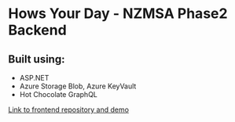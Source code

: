 # Hows Your Day - NZMSA Phase2 Backend 

## Built using:
- ASP.NET
- Azure Storage Blob, Azure KeyVault
- Hot Chocolate GraphQL

[Link to frontend repository and demo](https://github.com/jloo87/NZMSA-Phase2)
